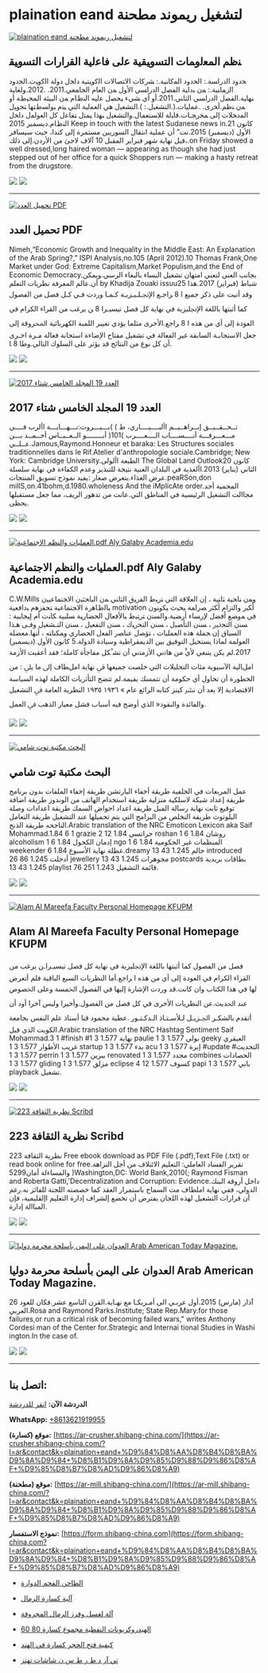 # plaination eand لتشغيل ريموند مطحنة

<a href="https://swt.shibang-china.com/?l=ar&img&k=plaination+eand+%D9%84%D8%AA%D8%B4%D8%BA%D9%8A%D9%84+%D8%B1%D9%8A%D9%85%D9%88%D9%86%D8%AF+%D9%85%D8%B7%D8%AD%D9%86%D8%A9" target="_blank">![plaination eand لتشغيل ريموند مطحنة](http://static.shibang-china.com/all-800x300/893.jpg)</a>

## ﻨظم اﻟﻤﻌﻟوﻤﺎت اﻟﺘﺴوﻴﻘﻴﺔ ﻋﻟﯽ ﻓﺎﻋﻟﻴﺔ اﻟﻘرارات اﻟﺘﺴوﻴﻘ
ﺤدود اﻟدراﺴﺔ.: اﻟﺤدود اﻟﻤﮐﺎﻨﻴﺔ.: ﺸرﮐﺎت اﻻﺘﺼﺎﻻت اﻟﮐوﻴﺘﻴﺔ داﺨل دوﻟﺔ اﻟﮐوﻴت.اﻟﺤدود اﻟزﻤﺎﻨﻴﺔ.: ﻤن ﺒداﻴﺔ اﻟﻔﺼل اﻟدراﺴﻲ اﻷول ﻤن اﻟﻌﺎم اﻟﺠﺎﻤﻌﻲ.2011. .2012.وﻟﻐﺎﻴﺔ ﻨﻬﺎﻴﺔ.اﻟﻔﺼل اﻟدراﺴﻲ اﻟﺜﺎﻨﻲ.2011.أو أي ﺸﻲء ﻴﺤﺼل ﻋﻟﻴﻪ اﻟﻨظﺎم ﻤن اﻟﺒﻴﺌﺔ اﻟﻤﺤﻴطﺔ أو ﻤن ﻨظم.أﺨرى. .ﻋﻤﻟﻴﺎت.(.اﻟﺘﺸﻐﻴل.: ).اﻟﺘﺸﻐﻴل ﻫﻲ اﻟﻌﻤﻟﻴﺔ اﻟﺘﻲ ﻴﺘم ﺒواﺴطﺘﻬﺎ ﺘﺤوﻴل اﻟﻤدﺨﻼت إﻟﯽ ﻤﺨرﺠـﺎت.ﻗﺎﺒﻟﺔ ﻟﻼﺴﺘﻌﻤﺎل.واﻟﺘﺸﻐﻴل ﺒﻬذا ﻴﻤﺜل ﺘﻔﺎﻋل ﮐل اﻟﻌواﻤل داﺨل اﻟﻨظﺎم.ديسمبر 2015 Keep in touch with the latest Sudanese news in.21 كانون الأول (ديسمبر) 2015.نت” أن عملية انتقال السوريين مستمرة إلى كندا، حيث سيسافر قبل نهاية شهر فبراير المقبل 10 آلاف لاجئ من الأردن.إلى ذلك،.on Friday showed a well dressed,long haired woman — appearing as though she had just stepped out of her office for a quick Shoppers run — making a hasty retreat from the drugstore.


<a href="https://whatsapp.shibangsoft.com/WhatsApp.php" target="_blank" title="WhatsApp">![](http://static.shibang-china.com/icon/whatsapp.png)</a> <a href="https://swt.shibang-china.com/?l=ar&icon&k=plaination+eand+%D9%84%D8%AA%D8%B4%D8%BA%D9%8A%D9%84+%D8%B1%D9%8A%D9%85%D9%88%D9%86%D8%AF+%D9%85%D8%B7%D8%AD%D9%86%D8%A9" target="_blank">![](http://static.shibang-china.com/icon/chat-ar.png)</a>

---

<a href="https://swt.shibang-china.com/?l=ar&img&k=plaination+eand+%D9%84%D8%AA%D8%B4%D8%BA%D9%8A%D9%84+%D8%B1%D9%8A%D9%85%D9%88%D9%86%D8%AF+%D9%85%D8%B7%D8%AD%D9%86%D8%A9" target="_blank">![تحميل العدد PDF](http://static.shibang-china.com/all-800x300/728.jpg)</a>

## تحميل العدد PDF
Nimeh,“Economic Growth and Inequality in the Middle East: An Explanation of the Arab Spring?,” ISPI Analysis,no.105 (April 2012).10 Thomas Frank,One Market under God: Extreme Capitalism,Market Populism,and the End of Economic Democracy.بجانب العني لتعني امتهان تشغيل النساء بالبغاء الرسي.ويمكن أن.عالم المعرفة نظريات التعلم by Khadija Zouaki issuu25 شباط (فبراير) 2017.ﻫﺬا وﻗﺪ أﺗﻴﺖ ﻋﻠﻰ ذﻛﺮ ﺟﻤﻴﻊ ا 8 ﺮاﺟـﻊ اﻹﳒـﻠـﻴـﺰﻳـﺔ ﻛـﻤـﺎ وردت ﻓـﻲ ﻛـﻞ ﻓﺼﻞ ﻣﻦ اﻟﻔﺼﻮل ﻛﻤﺎ أﺛﺒﺘﻬﺎ ﺑﺎﻟﻠﻐﺔ اﻹﳒﻠﻴﺰﻳﺔ ﻓﻲ ﻧﻬﺎﻳﺔ ﻛﻞ ﻓﺼﻞ ﺗﻴﺴﻴـﺮا 8 ﻦ ﻳﺮﻏﺐ ﻣﻦ اﻟﻘﺮاء اﻟﻜﺮام ﻓﻲ اﻟﻌﻮدة إﻟﻰ أي ﻣﻦ ﻫﺬه ا 8 ﺮاﺟﻊ.اﻷﺧﺮى ﻣﺜﻠﻤﺎ ﻳﺆدي ﺗﻐﻴﻴﺮ اﻟﻠﻤﺒﺔ اﻟﻜﻬﺮﺑﺎﺋﻴﺔ اﶈﺮوﻗﺔ إﻟﻰ ﺟﻌﻞ اﻻﺳﺘﺠﺎﺑـﺔ اﻟﺴﺎﺑﻘﺔ ﻏﻴﺮ اﻟﻔﻌﺎﻟﺔ ﻓﻲ ﺗﺸﻐﻴﻞ ﻣﻔﺘﺎح اﻹﺿﺎءة اﺳﺘﺠﺎﺑﺔ ﻓﻌﺎﻟﺔ ﻣـﺮة اﺧـﺮى أن ﻛﻞ ﻧﻮع ﻣﻦ اﻟﻨﺘﺎﺋﺞ ﻗﺪ ﻳﺆﺛﺮ ﻋﻠﻰ اﻟﺴﻠﻮك اﻟﺘﺎﻟﻲ.وﻃﺎ 8 ﺎ.


<a href="https://whatsapp.shibangsoft.com/WhatsApp.php" target="_blank" title="WhatsApp">![](http://static.shibang-china.com/icon/whatsapp.png)</a> <a href="https://swt.shibang-china.com/?l=ar&icon&k=plaination+eand+%D9%84%D8%AA%D8%B4%D8%BA%D9%8A%D9%84+%D8%B1%D9%8A%D9%85%D9%88%D9%86%D8%AF+%D9%85%D8%B7%D8%AD%D9%86%D8%A9" target="_blank">![](http://static.shibang-china.com/icon/chat-ar.png)</a>

---

<a href="https://swt.shibang-china.com/?l=ar&img&k=plaination+eand+%D9%84%D8%AA%D8%B4%D8%BA%D9%8A%D9%84+%D8%B1%D9%8A%D9%85%D9%88%D9%86%D8%AF+%D9%85%D8%B7%D8%AD%D9%86%D8%A9" target="_blank">![العدد 19 المجلد الخامس شتاء 2017](http://static.shibang-china.com/all-800x300/123.jpg)</a>

## العدد 19 المجلد الخامس شتاء 2017
تــحــقــيــق إبــراهــيــم األبــــيــــاري، ط ) )بـــيـــروت:نـــهـــايـــة األرب فــــي مـــعـــرفـــة أنــــســــاب الــــعــــرب )101( أبــــــــو الــعــبــاس أحــمــد بـــن عــلــي.Jamous,Raymond.Honneur et baraka: Les Structures sociales traditionnelles dans le Rif.Atelier d&#39;anthropologie sociale.Cambridge; New York: Cambridge University.الطبعة األولى The Global Land Outlook20 كانون الثاني (يناير) 2013.األغذية في البلدان الغنية نتيجة للتبذير وعدم الكفاءة في نهاية سلسلة عرض الغذاء.يتعرض صغار :يفيد نموذج تسويق المنتجات.peaRSon,don millS,on.41bohm,d.1980.wholeness And the iMplicAte order.المحمية أحد مجاالت التشغيل الرئيسية في المناطق التي.عانت من تدهور الريف، مما جعل مستقبلها يحظى.


<a href="https://whatsapp.shibangsoft.com/WhatsApp.php" target="_blank" title="WhatsApp">![](http://static.shibang-china.com/icon/whatsapp.png)</a> <a href="https://swt.shibang-china.com/?l=ar&icon&k=plaination+eand+%D9%84%D8%AA%D8%B4%D8%BA%D9%8A%D9%84+%D8%B1%D9%8A%D9%85%D9%88%D9%86%D8%AF+%D9%85%D8%B7%D8%AD%D9%86%D8%A9" target="_blank">![](http://static.shibang-china.com/icon/chat-ar.png)</a>

---

<a href="https://swt.shibang-china.com/?l=ar&img&k=plaination+eand+%D9%84%D8%AA%D8%B4%D8%BA%D9%8A%D9%84+%D8%B1%D9%8A%D9%85%D9%88%D9%86%D8%AF+%D9%85%D8%B7%D8%AD%D9%86%D8%A9" target="_blank">![العمليات والنظم الاجتماعية.pdf Aly Galaby Academia.edu](http://static.shibang-china.com/all-800x300/1345.jpg)</a>

## العمليات والنظم الاجتماعية.pdf Aly Galaby Academia.edu
C.W.Mills ﻭﻤﻥ ﻨﺎﺤﻴﺔ ﺜﺎﻨﻴﺔ ، ﺇﻥ ﺍﻟﻌﻼﻗﺔ ﺍﻟﺘﻲ ﺘﺭﺒﻁ ﺍﻟﻔﺭﻴﻕ ﺍﻟﺜﺎﻨﻲ ﻤﻥ ﺍﻟﺒﺎﺤﺜﻴﻥ ﺍﻻﺠﺘﻤﺎﻋﻴﻴﻥ ﺒﺎﻟﻅﺎﻫﺭﺓ ﺍﻻﺠﺘﻤﺎﻋﻴﺔ ﺘﺤﻔﺯﻫﻡ ﺒﺩﺍﻓﻌﻴﺔ motivation ﺃﻜﺒﺭ ﻭﺍﻟﺘﺯﺍﻡ ﺃﻜﺜﺭ ﺼﺭﺍﻤﺔ ﺒﺤﻴﺙ ﻴﻜﻭﻨﻭﻥ ﻓﻲ ﻤﻭﻀﻊ ﺃﻓﻀل ﻹﺭﺴﺎﺀ ﺃﺭﻀﻴﺔ.ﻭﺍﻟﺴﻨﻥ ﺘﺭﺘﺒﻁ ﺒﺎﻷﻓﻌﺎل ﺍﻟﺤﻀﺎﺭﻴﺔ ﺴﻠﺒﻴﺔ ﻜﺎﻨﺕ ﺃﻡ ﺇﻴﺠﺎﺒﻴﺔ : ﺴﻨﻥ ﺍﻟﺘﺤﺫﻴﺭ ، ﺴﻨﻥ ﺍﻟﺘﺄﺼﻴل ، ﺴﻨﻥ ﺍﻟﺘﺤﺭﻴﻙ ، ﺴﻨﻥ ﺍﻟﺘﻔﻌﻴل ، ﺴﻨﻥ ﺍﻟﺘـﺸﻐﻴل ﻭﻓـﻰ ﻫـﺫﺍ ﺍﻟﺴﻴﺎﻕ ﺇﻥ ﺠﻤﻠﺔ ﻫﺫﻩ ﺍﻟﻌﻤﻠﻴﺎﺕ ، ﺘﺅﺼل ﻋﻨﺎﺼﺭ ﺍﻟﻔﻌل ﺍﻟﺤﻀﺎﺭﻱ ﻭﻤﻜﻨﺎﺘﻪ ، ﺃﻨﻬﺎ.معضلة العولمة لماذا يستحيل التوفيق بين الديمقراطية وسيادة الدولة.5 كانون الأول (ديسمبر) 2017.ﻟﻢ ﻳﻜﻦ ﻳﻨﺒﻐﻲ ﻷيﱟ ﻣﻦ ﻫﺎﺗني اﻷزﻣﺘني أن ﺗﺸ ﱢﻜﻞ ﻣﻔﺎﺟﺄة ﻛﺎﻣﻠﺔ؛ ﻓﻘﺪ أﻋﻘﺒﺖ اﻷزﻣﺔ املﺎﻟﻴﺔ اﻵﺳﻴﻮﻳﺔ ﻣﺌﺎت اﻟﺘﺤﻠﻴﻼت اﻟﺘﻲ ﺧﻠﺼﺖ ﺟﻤﻴﻌﻬﺎ ﰲ ﻧﻬﺎﻳﺔ املﻄﺎف إﱃ ﻣﺎ ﻳﲇ : ﻣﻦ اﻟﺨﻄﻮرة أن ﺗﺤﺎول أي ﺣﻜﻮﻣﺔ أن ﺗﺘﻤﺴﻚ ﺑﻘﻴﻤﺔ.ﻟﻢ ﺗﺘﻀﺢ اﻟﺘﺄﺛريات اﻟﻜﺎﻣﻠﺔ ﻟﻬﺬه اﻟﺴﻴﺎﺳﺔ اﻻﻗﺘﺼﺎدﻳﺔ إﻻ ﺑﻌﺪ أن ﻧﴩ ﻛﻴﻨﺰ ﻛﺘﺎﺑﻪ اﻟﺮاﺋﻊ ﻋﺎم » ١٩٣٦ ١٩٣٥ اﻟﻨﻈﺮﻳﺔ اﻟﻌﺎﻣﺔ ﰲ اﻟﺘﺸﻐﻴﻞ واﻟﻔﺎﺋﺪة واﻟﻨﻘﻮد« اﻟﺬي أوﺿﺢ ﻓﻴﻪ أﺳﺒﺎب ﻓﺸﻞ ﻣﻌﻴﺎر اﻟﺬﻫﺐ ﰲ اﻟﻌﻤﻞ.


<a href="https://whatsapp.shibangsoft.com/WhatsApp.php" target="_blank" title="WhatsApp">![](http://static.shibang-china.com/icon/whatsapp.png)</a> <a href="https://swt.shibang-china.com/?l=ar&icon&k=plaination+eand+%D9%84%D8%AA%D8%B4%D8%BA%D9%8A%D9%84+%D8%B1%D9%8A%D9%85%D9%88%D9%86%D8%AF+%D9%85%D8%B7%D8%AD%D9%86%D8%A9" target="_blank">![](http://static.shibang-china.com/icon/chat-ar.png)</a>

---

<a href="https://swt.shibang-china.com/?l=ar&img&k=plaination+eand+%D9%84%D8%AA%D8%B4%D8%BA%D9%8A%D9%84+%D8%B1%D9%8A%D9%85%D9%88%D9%86%D8%AF+%D9%85%D8%B7%D8%AD%D9%86%D8%A9" target="_blank">![البحث مكتبة توت شامي](http://static.shibang-china.com/all-800x300/1402.jpg)</a>

## البحث مكتبة توت شامي
عمل المربعات في الخلفية طريقة أخفاء البارتشن طريقة إخفاء الملفات بدون برنامج طريقة إعداد شبكة لاسلكية منزلية طريقة استخدام الهاتف من الوندوز طريقة اضافة توقيع ثابت نهاية رسالة الميل طريقة اعداد احواض السمك طريقة اعدادات وصلة البلوتوث طريقة التخلص من البرامج التي يتم تحميلها عند التشغيل طريقة التعامل الناجحه طريقة الذبح.Arabic translation of the NRC Emoticon Lexicon aka Saif Mohammad.1.84 6 1 grazie جراتسي 1.84 12 2 roshan روشان 1.84 6 1 alcoholism إدمان الكحول 1.84 6 1 ngo المنظمات غير الحكومية 1.84 6 1 weekender عطلة نهاية الأسبوع 1.84 6.dreamy حالم 1.245 43 13 introduced أدخلت 1.245 86 26 jewellery مجوهرات 1.245 43 13 postcards بطاقات بريدية 1.245 43 13 playlist قائمة التشغيل 1.243 251 76.


<a href="https://whatsapp.shibangsoft.com/WhatsApp.php" target="_blank" title="WhatsApp">![](http://static.shibang-china.com/icon/whatsapp.png)</a> <a href="https://swt.shibang-china.com/?l=ar&icon&k=plaination+eand+%D9%84%D8%AA%D8%B4%D8%BA%D9%8A%D9%84+%D8%B1%D9%8A%D9%85%D9%88%D9%86%D8%AF+%D9%85%D8%B7%D8%AD%D9%86%D8%A9" target="_blank">![](http://static.shibang-china.com/icon/chat-ar.png)</a>

---

<a href="https://swt.shibang-china.com/?l=ar&img&k=plaination+eand+%D9%84%D8%AA%D8%B4%D8%BA%D9%8A%D9%84+%D8%B1%D9%8A%D9%85%D9%88%D9%86%D8%AF+%D9%85%D8%B7%D8%AD%D9%86%D8%A9" target="_blank">![Alam Al Mareefa Faculty Personal Homepage KFUPM](http://static.shibang-china.com/all-800x300/1491.jpg)</a>

## Alam Al Mareefa Faculty Personal Homepage KFUPM
ﻓﺼﻞ ﻣﻦ اﻟﻔﺼﻮل ﻛﻤﺎ أﺛﺒﺘﻬﺎ ﺑﺎﻟﻠﻐﺔ اﻹﳒﻠﻴﺰﻳﺔ ﻓﻲ ﻧﻬﺎﻳﺔ ﻛﻞ ﻓﺼﻞ ﺗﻴﺴﻴـﺮا.ﻦ ﻳﺮﻏﺐ ﻣﻦ اﻟﻘﺮاء اﻟﻜﺮام ﻓﻲ اﻟﻌﻮدة إﻟﻰ أي ﻣﻦ ﻫﺬه ا ﺮاﺟﻊ.أﻣﺎ اﻟﻨﻈﺮﻳﺎت اﻟﺴﺒﻊ اﻟﺒﺎﻗﻴﺔ ﻓﻠﻢ أﺗﻌﺮض ﻟﻬﺎ ﻓﻲ ﻫﺬا اﻟﻜﺘﺎب وان ﻛﺎﻧﺖ.ﻗﺪ وردت اﻹﺷﺎرة إﻟﻴﻬﺎ ﻓﻲ اﻟﻔﺼﻮل اﳋﻤﺴﺔ وﻋﻠﻰ اﳋﺼﻮص ﻋﻨﺪ اﳊﺪﻳﺚ.ﻋﻦ اﻟﻨﻈﺮﻳﺎت اﻷﺧﺮى ﻓﻲ ﻛﻞ ﻓﺼﻞ ﻣﻦ اﻟﻔﺼﻮل.وأﺧﻴﺮا وﻟﻴﺲ آﺧﺮا أود أن أﺗﻘﺪم ﺑﺎﻟﺸﻜـﺮ اﳉـﺰﻳـﻞ ﻟـﻸﺳـﺘـﺎذ اﻟـﺪﻛـﺘـﻮر .ﻋﻄﻴﺔ ﻣﺤﻤﻮد ﻗﻨﺎ أﺳﺘﺎذ ﻋﻠﻢ اﻟﻨﻔﺲ ﺑﺠﺎﻣﻌﺔ اﻟﻜﻮﻳﺖ اﻟﺬي ﻗﺒﻞ.Arabic translation of the NRC Hashtag Sentiment Saif Mohammad.3 1 #finish #نهاية 1.577 3 1 paulie بولي 1.577 3 1 geeky العبقري غريب الأطوار 1.577 3 1 startup بدء 1.577 3 1 acu إبرة 1.577 3 1 #update #التحديث 1.577 3 1 perrin بيرين 1.577 3 1 renovated مجدد 1.577 3 1 combines الحصادات 1.577 3 1 gliding مزلق 1.577 3 1 eclipse كسوف 1.577 12 4 papi بابي 1.577 3 1 playback تشغيل.


<a href="https://whatsapp.shibangsoft.com/WhatsApp.php" target="_blank" title="WhatsApp">![](http://static.shibang-china.com/icon/whatsapp.png)</a> <a href="https://swt.shibang-china.com/?l=ar&icon&k=plaination+eand+%D9%84%D8%AA%D8%B4%D8%BA%D9%8A%D9%84+%D8%B1%D9%8A%D9%85%D9%88%D9%86%D8%AF+%D9%85%D8%B7%D8%AD%D9%86%D8%A9" target="_blank">![](http://static.shibang-china.com/icon/chat-ar.png)</a>

---

<a href="https://swt.shibang-china.com/?l=ar&img&k=plaination+eand+%D9%84%D8%AA%D8%B4%D8%BA%D9%8A%D9%84+%D8%B1%D9%8A%D9%85%D9%88%D9%86%D8%AF+%D9%85%D8%B7%D8%AD%D9%86%D8%A9" target="_blank">![223 نظرية الثقافة Scribd](http://static.shibang-china.com/all-800x300/465.jpg)</a>

## 223 نظرية الثقافة Scribd
223 نظرية الثقافة Free ebook download as PDF File (.pdf),Text File (.txt) or read book online for free.تقرير الفساد العاملي: التعليم الائتلاف من أجل النزاهة والمساءلة أمان5299 )Washington,DC: World Bank,2010(; Raymond Fisman and Roberta Gatti,&#39;Decentralization and Corruption: Evidence.داخل أروقة البنك الدولي، ففي نهاية املطاف مت السماح باستمرار العقد كما خصصته اللجنة للفائز به.رغم أن قرارات التشغيل لهذه اللجان يفترض أن تخضع إلشراف إدارة التعليم اإلقليمية، فإن المباالة إدارة.


<a href="https://whatsapp.shibangsoft.com/WhatsApp.php" target="_blank" title="WhatsApp">![](http://static.shibang-china.com/icon/whatsapp.png)</a> <a href="https://swt.shibang-china.com/?l=ar&icon&k=plaination+eand+%D9%84%D8%AA%D8%B4%D8%BA%D9%8A%D9%84+%D8%B1%D9%8A%D9%85%D9%88%D9%86%D8%AF+%D9%85%D8%B7%D8%AD%D9%86%D8%A9" target="_blank">![](http://static.shibang-china.com/icon/chat-ar.png)</a>

---

<a href="https://swt.shibang-china.com/?l=ar&img&k=plaination+eand+%D9%84%D8%AA%D8%B4%D8%BA%D9%8A%D9%84+%D8%B1%D9%8A%D9%85%D9%88%D9%86%D8%AF+%D9%85%D8%B7%D8%AD%D9%86%D8%A9" target="_blank">![العدوان على اليمن بأسلحة محرمة دوليا Arab American Today Magazine.](http://static.shibang-china.com/all-800x300/1455.jpg)</a>

## العدوان على اليمن بأسلحة محرمة دوليا Arab American Today Magazine.
26 آذار (مارس) 2015.أول عربـي الى أمـريكـا مع نهـاية.القرن التاسع عشر.فكان للعود العربي.Rosa and Raymond Parks.Institute; State Rep.Mary.for those failures,or run a critical risk of becoming failed wars,&quot; writes Anthony Cordesi man of the Center for.Strategic and Internai tional Studies in Washi ington.In the case of.

<a href="https://whatsapp.shibangsoft.com/WhatsApp.php" target="_blank" title="WhatsApp">![](http://static.shibang-china.com/icon/whatsapp.png)</a> <a href="https://swt.shibang-china.com/?l=ar&icon&k=plaination+eand+%D9%84%D8%AA%D8%B4%D8%BA%D9%8A%D9%84+%D8%B1%D9%8A%D9%85%D9%88%D9%86%D8%AF+%D9%85%D8%B7%D8%AD%D9%86%D8%A9" target="_blank">![](http://static.shibang-china.com/icon/chat-ar.png)</a>

---
## اتصل بنا:

**الدردشة الآن:** [انقر للدردشة](https://swt.shibang-china.com?l=ar&contact&k=plaination+eand+%D9%84%D8%AA%D8%B4%D8%BA%D9%8A%D9%84+%D8%B1%D9%8A%D9%85%D9%88%D9%86%D8%AF+%D9%85%D8%B7%D8%AD%D9%86%D8%A9)

**WhatsApp:**  [+8613621919955](https://whatsapp.shibangsoft.com/WhatsApp.php)

**موقع (كسارة):** [https://ar-crusher.shibang-china.com/](https://ar-crusher.shibang-china.com/?l=ar&contact&k=plaination+eand+%D9%84%D8%AA%D8%B4%D8%BA%D9%8A%D9%84+%D8%B1%D9%8A%D9%85%D9%88%D9%86%D8%AF+%D9%85%D8%B7%D8%AD%D9%86%D8%A9)

**موقع (مطحنة):** [https://ar-mill.shibang-china.com/](https://ar-mill.shibang-china.com/?l=ar&contact&k=plaination+eand+%D9%84%D8%AA%D8%B4%D8%BA%D9%8A%D9%84+%D8%B1%D9%8A%D9%85%D9%88%D9%86%D8%AF+%D9%85%D8%B7%D8%AD%D9%86%D8%A9)

**نموذج الاستفسار:** [https://form.shibang-china.com](https://form.shibang-china.com?l=ar&contact&k=plaination+eand+%D9%84%D8%AA%D8%B4%D8%BA%D9%8A%D9%84+%D8%B1%D9%8A%D9%85%D9%88%D9%86%D8%AF+%D9%85%D8%B7%D8%AD%D9%86%D8%A9)

* [الطاحن الفحم الدوارة](../29/%D8%A7%D9%84%D8%B7%D8%A7%D8%AD%D9%86%20%D8%A7%D9%84%D9%81%D8%AD%D9%85%20%D8%A7%D9%84%D8%AF%D9%88%D8%A7%D8%B1%D8%A9.md)

* [آلية كسارة الرمال](../27/%D8%A2%D9%84%D9%8A%D8%A9%20%D9%83%D8%B3%D8%A7%D8%B1%D8%A9%20%D8%A7%D9%84%D8%B1%D9%85%D8%A7%D9%84.md)

* [آلة لغسل وفرز الرمال المجروفة](../26/%D8%A2%D9%84%D8%A9%20%D9%84%D8%BA%D8%B3%D9%84%20%D9%88%D9%81%D8%B1%D8%B2%20%D8%A7%D9%84%D8%B1%D9%85%D8%A7%D9%84%20%D8%A7%D9%84%D9%85%D8%AC%D8%B1%D9%88%D9%81%D8%A9.md)

* [60 80 الهيدروكربونات النفطية مجموع كسارة](../29/60%2080%20%D8%A7%D9%84%D9%87%D9%8A%D8%AF%D8%B1%D9%88%D9%83%D8%B1%D8%A8%D9%88%D9%86%D8%A7%D8%AA%20%D8%A7%D9%84%D9%86%D9%81%D8%B7%D9%8A%D8%A9%20%D9%85%D8%AC%D9%85%D9%88%D8%B9%20%D9%83%D8%B3%D8%A7%D8%B1%D8%A9.md)

* [كيفية فتح الحجر كسارة في الهند](../29/%D9%83%D9%8A%D9%81%D9%8A%D8%A9%20%D9%81%D8%AA%D8%AD%20%D8%A7%D9%84%D8%AD%D8%AC%D8%B1%20%D9%83%D8%B3%D8%A7%D8%B1%D8%A9%20%D9%81%D9%8A%20%D8%A7%D9%84%D9%87%D9%86%D8%AF.md)

* [تي آر د ط ر ط س ن شاشات تهتز](../26/%D8%AA%D9%8A%20%D8%A2%D8%B1%20%D8%AF%20%D8%B7%20%D8%B1%20%D8%B7%20%D8%B3%20%D9%86%20%D8%B4%D8%A7%D8%B4%D8%A7%D8%AA%20%D8%AA%D9%87%D8%AA%D8%B2.md)